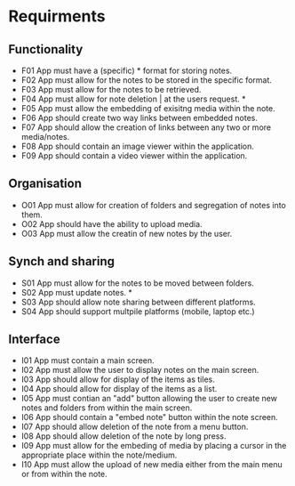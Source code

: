 Requirments
===========


Functionality
--------------

   * F01 App must have a (specific) * format for storing notes.
   * F02 App must allow for the notes to be stored in the specific format.
   * F03 App must allow for the notes to be retrieved.
   * F04 App must allow for note deletion | at the users request. *
   * F05 App must allow the embedding of exisitng media within the note.
   * F06 App should create two way links between embedded notes.
   * F07 App should allow the creation of links between any two or more media/notes.
   * F08 App should contain an image viewer within the application.
   * F09 App should contain a video viewer within the application.


Organisation
-------------

   * O01 App must allow for creation of folders and segregation of notes into them.
   * O02 App should have the ability to upload media.
   * O03 App must allow the creatin of new notes by the user.


Synch and sharing
------------------

   * S01 App must allow for the notes to be moved between folders.
   * S02 App must update notes. *
   * S03 App should allow note sharing between different platforms. 
   * S04 App should support multpile platforms (mobile, laptop etc.)


Interface
-----------

   * I01 App must contain a main screen.
   * I02 App must allow the user to display notes on the main screen.
   * I03 App should allow for display of the items as tiles.
   * I04 App should allow for display of the items as a list.
   * I05 App must contian an "add" button allowing the user to create new notes and folders from within the main screen.
   * I06 App should contain a "embed note" button within the note screen.
   * I07 App should allow deletion of the note from a menu button.
   * I08 App should allow deletion of the note by long press.
   * I09 App must allow for the embeding of media by placing a cursor in the appropriate place within the note/medium.
   * I10 App must allow the upload of new media either from the main menu or from within the note.
